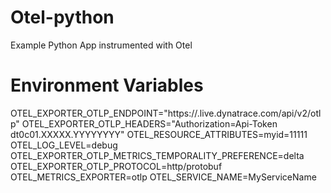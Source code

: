 # Otel-python
Example Python App instrumented with Otel


# Environment Variables

OTEL_EXPORTER_OTLP_ENDPOINT="https://<tenant>.live.dynatrace.com/api/v2/otlp"
OTEL_EXPORTER_OTLP_HEADERS="Authorization=Api-Token dt0c01.XXXXX.YYYYYYYY"
OTEL_RESOURCE_ATTRIBUTES=myid=11111
OTEL_LOG_LEVEL=debug
OTEL_EXPORTER_OTLP_METRICS_TEMPORALITY_PREFERENCE=delta
OTEL_EXPORTER_OTLP_PROTOCOL=http/protobuf
OTEL_METRICS_EXPORTER=otlp
OTEL_SERVICE_NAME=MyServiceName
